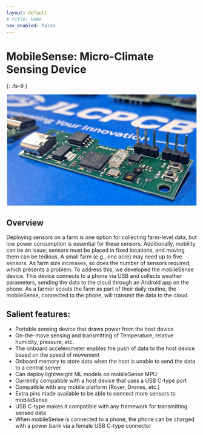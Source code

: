 ```yaml
---
layout: default
# title: Home
nav_enabled: false
---
```

#  MobileSense: Micro-Climate Sensing Device
{: .fs-9 }

<center>
<img width="500" alt="CL" src="../../images/projects/mobsense.jpg">
</center>

## Overview
Deploying sensors on a farm is one option for collecting farm-level data, but low power consumption is essential for these sensors. Additionally, mobility can be an issue; sensors must be placed in fixed locations, and moving them can be tedious. A small farm (e.g., one acre) may need up to five sensors. As farm size increases, so does the number of sensors required, which presents a problem. To address this, we developed the mobileSense device. This device connects to a phone via USB and collects weather parameters, sending the data to the cloud through an Android app on the phone. As a farmer scouts the farm as part of their daily routine, the mobileSense, connected to the phone, will transmit the data to the cloud.

## Salient features:
- Portable sensing device that draws power from the host device
- On-the-move sensing and transmitting of Temperature, relative humidity, pressure, etc.
- The onboard accelerometer enables the push of data to the host device based on the speed of movement
- Onboard memory to store data when the host is unable to send the data to a central server
- Can deploy lightweight ML models on mobileSense MPU
- Currently compatible with a host device that uses a USB C-type port
- Compatible with any mobile platform (Rover, Drones, etc.)
- Extra pins made available to be able to connect more sensors to mobileSense
- USB C-type makes it compatible with any framework for transmitting sensed data
- When mobileSense is connected to a phone, the phone can be charged with a power bank via a female USB C-type connector
